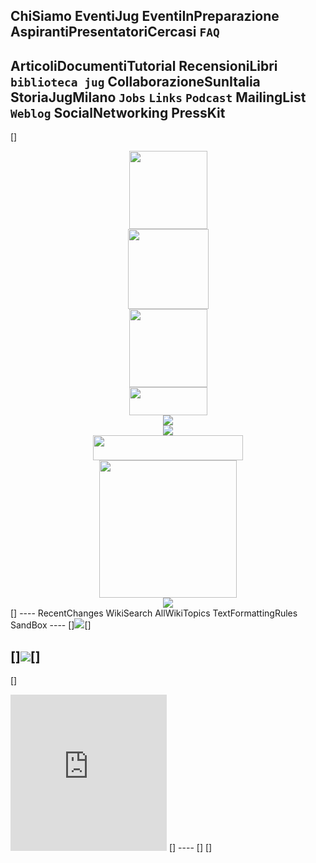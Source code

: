 ChiSiamo
EventiJug
EventiInPreparazione
AspirantiPresentatoriCercasi
`FAQ`
----
ArticoliDocumentiTutorial
RecensioniLibri
`biblioteca jug`
CollaborazioneSunItalia
StoriaJugMilano
`Jobs`
`Links`
`Podcast`
MailingList
`Weblog`
SocialNetworking
PressKit
----
[<html>]
<div align="center">
<a href="http://www.oreilly.com">
<img border="0" width="125" height="125"
	src="http://ug.oreilly.com/banners/ug_ad_125_froggy_animation.gif"/></a>
<br/>
<a href="https://www.java.net/jugs/java-user-groups">
<img border="0" width="129" height="128"
  src="Wiki?action=action_view_attachment&attachment=JUG_Button.gif"/></a>
<br/>
<a href="http://www.manning.com/catalog/java">
<img border="0" width="125" height="125"
  src="Wiki?action=action_view_attachment&attachment=20062104160543126-0-manusegrp2.gif"/></a>
<br/>
<a href="http://www.apress.com">
<img border="0" width="125" height="45"
  src="Wiki?action=action_view_attachment&attachment=ApressOnBlack.gif"/></a>
<br/>
<a href="http://www.java.net">
<img border="0"
  src="Wiki?action=action_view_attachment&attachment=javanet_button_170.gif"/></a>
<br/>
<a href="http://www.jetbrains.com/devnet/">
<img border="0"
  src="Wiki?action=action_view_attachment&attachment=jetbrains-ugp-banner.gif"/></a>
<br/>
<a href="http://www.zeroturnaround.com/jrebel/">
<img border="0" width="240" height="40"
  src="http://static.zeroturnaround.org/img/logos/logo.png"/></a>
<br/>
<img border="0" width="220" height="220" src="http://www.jfokus.se/jfokus/images/joinme_date2013_220x220.jpg"/>
<br/>
<a href="http://www.devoxx.co.uk"><img border="0" src="http://www.devoxx.co.uk/wp-content/themes/flatty7/images/ajax-document-loader.gif"/></a>
</div>
[</html>]
----
RecentChanges
WikiSearch
AllWikiTopics
TextFormattingRules
SandBox
----
[<html>]<a href="Wiki?RSS" title="JUG Milano feed"><img border="0" src="Wiki?action=action_view_attachment&attachment=rss1.gif"/></a>[</html>]

[<html>]<a href="http://phobos.apple.com/WebObjects/MZStore.woa/wa/viewPodcast?id=93896410" title="JUG Milano Podcast su iTunes"><img border="0" src="Wiki?action=action_view_attachment&attachment=20050912114221707-0-itunes.gif"/></a>[</html>]
----
[<html>]
<iframe src="http://www.google.com/calendar/hosted/jugmilano.it/embed?showTitle=0&showDate=0&showTabs=0&showCalendars=0&height=250&wkst=2&hl=it&bgcolor=%23FFFFFF&src=jugmilano.it_953193nees8hbnmtj6jbvcpie0%40group.calendar.google.com&color=%234E5D6C&ctz=Europe%2FRome" style=" border-width:0 " width="250" height="250" frameborder="0" scrolling="no"></iframe>
[</html>]
----
[<html>]
<script src="http://widgets.twimg.com/j/2/widget.js"></script>
<script>
new TWTR.Widget({
  version: 2,
  type: 'profile',
  rpp: 4,
  interval: 6000,
  width: 250,
  height: 300,
  theme: {
	 shell: {
		background: '#bbbbbb',
		color: '#ffffff'
	 },
	 tweets: {
		background: '#ffffff',
		color: '#000000',
		links: '#4aed05'
	 }
  },
  features: {
	 scrollbar: true,
	 loop: true,
	 live: true,
	 hashtags: true,
	 timestamp: true,
	 avatars: false,
	 behavior: 'all'
  }
}).render().setUser('jugmilano').start();
</script>
<!-- VDNA Audience Analytics Tag -->
<script>
  (function(){
	 var b, a;
	 b=document.createElement("script");
	 b.src="//a1.vdna-assets.com/analytics.js";
	 b.async=true;
	 a=document.getElementsByTagName("head")[0];
	 a.insertBefore(b,a.firstChild);
	 this.VDNA=this.VDNA||{};
	 this.VDNA.queue=this.VDNA.queue||[];
  }());

  VDNA.queue.push({ apiKey : "filippo1371113061674", method : "reportPageView"});
</script>
[</html>]
